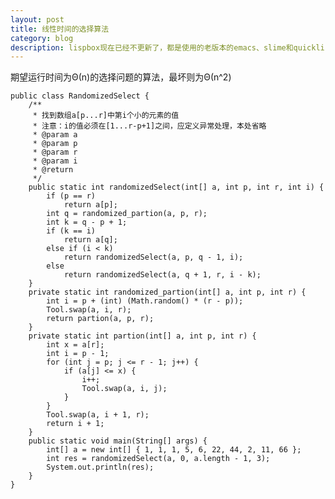 ```yaml
---
layout: post
title: 线性时间的选择算法
category: blog
description: lispbox现在已经不更新了，都是使用的老版本的emacs、slime和quicklisp
---
```


期望运行时间为Θ(n)的选择问题的算法，最坏则为Θ(n^2)

	public class RandomizedSelect {
	    /**
	     * 找到数组a[p...r]中第i个小的元素的值
	     * 注意：i的值必须在[1...r-p+1]之间，应定义异常处理，本处省略
	     * @param a
	     * @param p
	     * @param r
	     * @param i
	     * @return
	     */
	    public static int randomizedSelect(int[] a, int p, int r, int i) {
	        if (p == r)
	            return a[p];
	        int q = randomized_partion(a, p, r);
	        int k = q - p + 1;
	        if (k == i)
	            return a[q];
	        else if (i < k)
	            return randomizedSelect(a, p, q - 1, i);
	        else
	            return randomizedSelect(a, q + 1, r, i - k);
	    }
	    private static int randomized_partion(int[] a, int p, int r) {
	        int i = p + (int) (Math.random() * (r - p));
	        Tool.swap(a, i, r);
	        return partion(a, p, r);
	    }
	    private static int partion(int[] a, int p, int r) {
	        int x = a[r];
	        int i = p - 1;
	        for (int j = p; j <= r - 1; j++) {
	            if (a[j] <= x) {
	                i++;
	                Tool.swap(a, i, j);
	            }
	        }
	        Tool.swap(a, i + 1, r);
	        return i + 1;
	    }
	    public static void main(String[] args) {
	        int[] a = new int[] { 1, 1, 1, 5, 6, 22, 44, 2, 11, 66 };
	        int res = randomizedSelect(a, 0, a.length - 1, 3);
	        System.out.println(res);
	    }
	}
